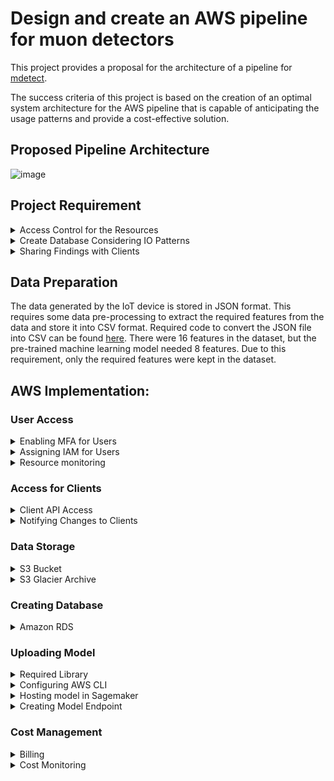 
# Design and create an AWS pipeline for muon detectors

 This project provides a proposal for the architecture of a pipeline for [mdetect](https://mdetect.com.au/). 
 
 The success criteria of this project is based on the creation of an optimal system architecture for the AWS pipeline that is capable of anticipating the usage patterns and provide a cost-effective solution.

## Proposed Pipeline Architecture  

![image](https://github.com/asif-rana-01/COS80028-S2-Asif-Rana-102866893/blob/main/ref_images/Architecture.png)
 
## Project Requirement 


<details>
<summary> Access Control for the Resources </summary>
<br>
 
The users of this project will require to verify through [Multi-Factor Authentication](https://aws.amazon.com/iam/features/mfa/) system before getting access to the resources. 

After successful login to the AWS management console, access to the resources will be determined by the predefined- Identity Access Management [[IAM]](https://aws.amazon.com/iam/) roles.

</details>

<details>
<summary> Create Database Considering IO Patterns </summary>
<br>

- ***Storing sensor data generated in real-time***
 
The IoT devices are capable of generating data
 at a rate of 1KB/second. In order to process 
 this generated data, [Kinesis Data Streams](https://aws.amazon.com/kinesis/data-streams/) will
 be added to the AWS pipeline. The live data 
 stream will then be feed to [Kinesis Data Firehose](https://aws.amazon.com/kinesis/data-firehose/) 
 which will store the data to [S3](https://aws.amazon.com/s3/) buckets for
 storage. 
 
- ***Storing sensor data in batches*** 
 
Sensor data might be processed in batches after they have been retrieved from
 the deployed site. This means the pipeline needs to be able to 
 store data in batches. [Amazon Simple Storage Service (S3)]((https://aws.amazon.com/s3/)) will be used to store the 
 sensor data. Moreover, this service will be the default storage option for storing the input and output data.  

- ***Database containing information about the sensors***
 
The deployment status of the IoT sensors is required to be stored in a database that could be accessed and updated accordingly. A SQL based database architecture will be used to store all the required information for the institution. [Amazon Relational Database Service (RDS)](https://aws.amazon.com/rds/) will be able to store this database. 




#### Sample Relational Database

A sample database has been proposed for mDetect which will allow them to manage and track the progress of their ongoing projects.

  ![image](https://github.com/asif-rana-01/COS80028-S2-Asif-Rana-102866893/blob/main/ref_images/Database%20Schema.png)


</details>


<details>
<summary> Sharing Findings with Clients  </summary>
<br>

The predictions made by the machine learning algorithm will be required to be shared with the clients. This requires an API through which the clients will have access to the documents which are needed to be shared. Amazon [API Gateway](https://aws.amazon.com/api-gateway/) can be used to share findings with the clients. Contents in S3 can be shared with the client through a [presigned URL](https://docs.aws.amazon.com/AmazonS3/latest/userguide/ShareObjectPreSignedURL.html). 

Moreover, based on certain scenarios, the clients might be required to be notified about certain findings regarding the predictions made by the machine learning model. The functionality of notifying the clients could be implemented by using [Amazon Simple Service Notification (SSN)](https://aws.amazon.com/sns/) service. 
</details>

## Data Preparation

The data generated by the IoT device is stored in JSON format. This requires some data pre-processing to extract the required features from the data and store it into CSV format.
Required code to convert the JSON file into CSV can be found [here](https://github.com/asif-rana-01/COS80028-S2-Asif-Rana-102866893/blob/main/Conversion-%20JSON%20to%20CSV%20.ipynb).
There were 16 features in the dataset, but the pre-trained machine learning model needed 8 features. Due to this requirement, only the required features were kept in the dataset.

## AWS Implementation: 

### User Access



<details>
<summary> Enabling MFA for Users </summary>

<br>

MFA is enabled for the root account by the following steps-

i)	Selecting My Security Credentials from the top corner drop down menu. 


![image](https://github.com/asif-rana-01/COS80028-S2-Asif-Rana-102866893/blob/main/ref_images/Screenshot_4.jpg)


![image](https://github.com/asif-rana-01/COS80028-S2-Asif-Rana-102866893/blob/main/ref_images/mfa-1.jpg)

![image](https://github.com/asif-rana-01/COS80028-S2-Asif-Rana-102866893/blob/main/ref_images/mfa-2.jpg)

 
ii)	Scan the QR code by using a virtual MFA application that supports the TOTP standard.
 
![image](https://github.com/asif-rana-01/COS80028-S2-Asif-Rana-102866893/blob/main/ref_images/mfa-3.jpg)
 
![image](https://github.com/asif-rana-01/COS80028-S2-Asif-Rana-102866893/blob/main/ref_images/mfa-4.png)
 
![image](https://github.com/asif-rana-01/COS80028-S2-Asif-Rana-102866893/blob/main/ref_images/Screenshot_5.jpg)

iii)	After placing the generated codes, the MFA device would be authenticated for the account.

![image](https://github.com/asif-rana-01/COS80028-S2-Asif-Rana-102866893/blob/main/ref_images/Screenshot_6.jpg)

</details>

<details>
<summary> Assigning IAM for Users </summary>
<br>

A user can be created by using the [IAM](https://aws.amazon.com/iam/) feature of AWS.

Steps for creating a user- 

![image](https://github.com/asif-rana-01/COS80028-S2-Asif-Rana-102866893/blob/main/ref_images/iam-1.jpg)

![image](https://github.com/asif-rana-01/COS80028-S2-Asif-Rana-102866893/blob/main/ref_images/iam-2.jpg)

Assigning a user name and credentials

![image](https://github.com/asif-rana-01/COS80028-S2-Asif-Rana-102866893/blob/main/ref_images/iam-3.jpg)

![image](https://github.com/asif-rana-01/COS80028-S2-Asif-Rana-102866893/blob/main/ref_images/iam-4.jpg)

Creating a user group for ease of managing the users

![image](https://github.com/asif-rana-01/COS80028-S2-Asif-Rana-102866893/blob/main/ref_images/iam-5.jpg)

Assigning the roles to the user according to business use

![image](https://github.com/asif-rana-01/COS80028-S2-Asif-Rana-102866893/blob/main/ref_images/iam-6.jpg)

User has been created

![image](https://github.com/asif-rana-01/COS80028-S2-Asif-Rana-102866893/blob/main/ref_images/iam-7.jpg)

![image](https://github.com/asif-rana-01/COS80028-S2-Asif-Rana-102866893/blob/main/ref_images/iam-8.jpg)

![image](https://github.com/asif-rana-01/COS80028-S2-Asif-Rana-102866893/blob/main/ref_images/iam-9.jpg)

</details>

<details>
<summary> Resource monitoring </summary>
<br>
 
AWS cloud trail can be used to monitor the activities of the users and the deployed resources

![image](https://github.com/asif-rana-01/COS80028-S2-Asif-Rana-102866893/blob/main/ref_images/cloudtrail.png)

 </details>
 
### Access for Clients 

<details>
<summary> Client API Access </summary>
<br>


Whith the help of [presigned URL](https://docs.aws.amazon.com/AmazonS3/latest/userguide/ShareObjectPreSignedURL.html), the contents stored in s3 buckets can be shared with the clients for further analysis.

Pre-signed URL for a S3 content can be created by the following steps-

Using the AWS CLI console the directory of the object is passed along with the syntax for pre-signing a document

```bash
  aws s3 presign [s3 directory of the file]
``` 
![image](https://github.com/asif-rana-01/COS80028-S2-Asif-Rana-102866893/blob/main/ref_images/api-2.jpg)


After the above instruction is given, the CLI console return a link to the file which can then be shared with the client.
![image](https://github.com/asif-rana-01/COS80028-S2-Asif-Rana-102866893/blob/main/ref_images/api-3.jpg)

Demo: File accessed through presigned URL
![image](https://github.com/asif-rana-01/COS80028-S2-Asif-Rana-102866893/blob/main/ref_images/api-4.jpg)
</details>

<details>
<summary> Notifying Changes to Clients </summary>
<br>
The clients might be required to be notified based on certain changes predicted by the machine learning algorithm.
The notification can be made through an email which will notify the clients about the recent findings. Amazon SNS is an AWS service that is capable of notifying users through email; if certain changes are being made to the contents of a S3 bucket.
The steps of creating a SNS for a S3 bucket is as follows-


![image](https://github.com/asif-rana-01/COS80028-S2-Asif-Rana-102866893/blob/main/ref_images/sns-1.jpg)

![image](https://github.com/asif-rana-01/COS80028-S2-Asif-Rana-102866893/blob/main/ref_images/sns-2.jpg)

The policy of the SNS topic is needed to be changed to the name of the S3 bucket.

![image](https://github.com/asif-rana-01/COS80028-S2-Asif-Rana-102866893/blob/main/ref_images/sns-3.jpg)

After the creation of the SNS topic, a subscription is needed to be created to enable communication with the client.

![image](https://github.com/asif-rana-01/COS80028-S2-Asif-Rana-102866893/blob/main/ref_images/sns-4.jpg)

Email address is being configured which will notify the cliensts regarding the project. 

![image](https://github.com/asif-rana-01/COS80028-S2-Asif-Rana-102866893/blob/main/ref_images/sns-5.jpg)

The client needs to confirm the subscription to this SNS topic.

![image](https://github.com/asif-rana-01/COS80028-S2-Asif-Rana-102866893/blob/main/ref_images/sns-6.jpg)

![image](https://github.com/asif-rana-01/COS80028-S2-Asif-Rana-102866893/blob/main/ref_images/sns-7.jpg)

An event notifactaion is being created to nofify the clint of any cahanges in the s3 bucket.

![image](https://github.com/asif-rana-01/COS80028-S2-Asif-Rana-102866893/blob/main/ref_images/sns-s3-8.jpg)

![image](https://github.com/asif-rana-01/COS80028-S2-Asif-Rana-102866893/blob/main/ref_images/sns-s3-9.jpg)

![image](https://github.com/asif-rana-01/COS80028-S2-Asif-Rana-102866893/blob/main/ref_images/sns-s3-10.jpg)

![image](https://github.com/asif-rana-01/COS80028-S2-Asif-Rana-102866893/blob/main/ref_images/sns-s3-11.jpg)

![image](https://github.com/asif-rana-01/COS80028-S2-Asif-Rana-102866893/blob/main/ref_images/sns-s3-12.jpg)

</details>

### Data Storage

<details>
<summary>S3 Bucket</summary>
<br>

As a primary data storage, a S3 bucket is being created-

![image](https://github.com/asif-rana-01/COS80028-S2-Asif-Rana-102866893/blob/main/ref_images/s3-1.jpg)

![image](https://github.com/asif-rana-01/COS80028-S2-Asif-Rana-102866893/blob/main/ref_images/s3-2.jpg)

![image](https://github.com/asif-rana-01/COS80028-S2-Asif-Rana-102866893/blob/main/ref_images/s3-3.jpg)
</details>

<details>
<summary>S3 Glacier Archive</summary>
<br>
S3 Glacier Archive enables storing infrequently accessed data in a cost efficient way.

Steps of configuring a S3 Glacier Archive is as follows-

![image](https://github.com/asif-rana-01/COS80028-S2-Asif-Rana-102866893/blob/main/ref_images/glacier-1.jpg)

![image](https://github.com/asif-rana-01/COS80028-S2-Asif-Rana-102866893/blob/main/ref_images/glacier-2.jpg)

![image](https://github.com/asif-rana-01/COS80028-S2-Asif-Rana-102866893/blob/main/ref_images/glacier-3.jpg)

![image](https://github.com/asif-rana-01/COS80028-S2-Asif-Rana-102866893/blob/main/ref_images/glacier-4.jpg)

![image](https://github.com/asif-rana-01/COS80028-S2-Asif-Rana-102866893/blob/main/ref_images/glacier-5.jpg)
</details>

### Creating Database

<details>
<summary>Amazon RDS</summary>
<br>
Amazon RDS is being selected as the AWS service to create and host the database containing information about the sensors.

The steps are as follows-

![image](https://github.com/asif-rana-01/COS80028-S2-Asif-Rana-102866893/blob/main/ref_images/rds-1.jpg)

![image](https://github.com/asif-rana-01/COS80028-S2-Asif-Rana-102866893/blob/main/ref_images/rds-2.jpg)


</details>


### Uploading Model

<details>
<summary>Required Library</summary>
<br>

Python library 'ezsmdeploy' would be used to upload the machine learning model to the AWS cloud platform.  Details about this library can be found [here](https://pypi.org/project/ezsmdeploy/)


</details>


<details>
<summary>Configuring AWS CLI</summary>
<br>

Before uploading the pretrained model, AWS CLI is needed to be configured. AWS Account and Access Keys will be needed to be configured by following this [link](https://docs.aws.amazon.com/powershell/latest/userguide/pstools-appendix-sign-up.html). Later, AWS CLI will be required to be set up by following this [link](https://docs.aws.amazon.com/polly/latest/dg/setup-aws-cli.html)

</details>


<details>
<summary>Hosting model in Sagemaker</summary>
<br>

In order to upload the pretarined model to AWS platform the [model_ezsm.py](https://github.com/asif-rana-01/COS80028-S2-Asif-Rana-102866893/blob/main/code_and_model/deploy_ezsm.py) file is needed to be executed on the local device. Before executing the code, the [deploy.py](https://github.com/asif-rana-01/COS80028-S2-Asif-Rana-102866893/blob/main/code_and_model/deploy.py) file is needed to be modified accordingly. Through this process, the [model.pickle](https://github.com/asif-rana-01/COS80028-S2-Asif-Rana-102866893/blob/main/code_and_model/model.pickle) file would be uploaded to a S3 bucket.

</details>

<details>
<summary>Creating Model Endpoint</summary>
<br>

An endpoint for the model is needed to be crerated to carry out predictions. Detail procedutre of creating the endpoint for the model can be carried out [here](https://docs.aws.amazon.com/sagemaker/latest/APIReference/API_CreateEndpoint.html)

</details>


### Cost Management

<details>
<summary> Billing </summary>
<br>

 The billing section in AWS can be used to monitor the cost of the resources consumed

![image](https://github.com/asif-rana-01/COS80028-S2-Asif-Rana-102866893/blob/main/ref_images/billing-1.png)

Further information regarding the cost can be gathered through the 'Cost Explorer' and 'Billing Details' tabs
 
![image](https://github.com/asif-rana-01/COS80028-S2-Asif-Rana-102866893/blob/main/ref_images/billing-2.png)
 
 
</details>

<details>
<summary> Cost Monitoring </summary>
<br>

AWS cloud watch can be used to monitor the resource usage and determine any bottlenecks 
 
![image](https://github.com/asif-rana-01/COS80028-S2-Asif-Rana-102866893/blob/main/ref_images/cloudwatch.png)


</details>
